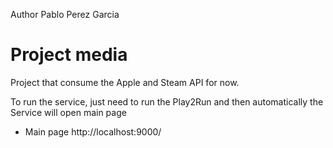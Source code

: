 Author  Pablo Perez Garcia 

# Project media

Project that consume the Apple and Steam API for now.

To run the service, just need to run the Play2Run and then automatically the Service will open main page

* Main page http://localhost:9000/
